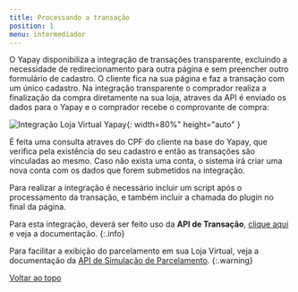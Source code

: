 ```yaml
---
title: Processando a transação
position: 1
menu: intermediador
---
```


O Yapay disponibiliza a integração de transações transparente, excluindo a necessidade de redirecionamento para outra página e sem preencher outro formulário de cadastro. O cliente fica na sua página e faz a transação com um único cadastro. Na integração transparente o comprador realiza a finalização da compra diretamente na sua loja, atraves da API é enviado os dados para o Yapay e o comprador recebe o comprovante de compra:

![Integração Loja Virtual Yapay](/images/intermediador/conteudo/Integracao_api_LV.png "Integração Loja Virtual Yapay"){: width=80%" height="auto" }

É feita uma consulta atraves do CPF do cliente na base do Yapay, que verifica pela existência do seu cadastro e então as transações são vinculadas ao mesmo. Caso não exista uma conta, o sistema irá criar uma nova conta com os dados que forem submetidos na integração. 

Para realizar a integração é necessário incluir um script após o processamento da transação, e também incluir a chamada do plugin no final da página.

Para esta integração, deverá ser feito uso da **API de Transação**, <a href="/intermediador/apis/#api-transacao" target="_blank" class="linkPadraoVerde">clique aqui</a> e veja a documentação.
{:.info}

Para facilitar a exibição do parcelamento em sua Loja Virtual, veja a documentação da <a href="/intermediador/apis/#api-simulacao-parcelamento" target="_blank" class="linkPadraoVerde">API de Simulação de Parcelamento</a>.
{:.warning}



<div class="voltar-ao-topo"><a href="#"><i class="fa fa-arrow-up" aria-hidden="true"></i>Voltar ao topo</a></div>